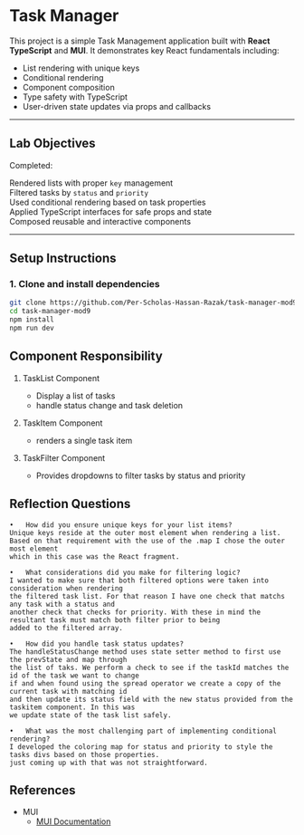 # Task Manager

This project is a simple Task Management application built with **React** **TypeScript** and **MUI**. It demonstrates key React fundamentals including:

- List rendering with unique keys
- Conditional rendering
- Component composition
- Type safety with TypeScript
- User-driven state updates via props and callbacks

---

## Lab Objectives

Completed:

Rendered lists with proper `key` management  
Filtered tasks by `status` and `priority`  
Used conditional rendering based on task properties  
Applied TypeScript interfaces for safe props and state  
Composed reusable and interactive components

---

## Setup Instructions

### 1. Clone and install dependencies

```bash
git clone https://github.com/Per-Scholas-Hassan-Razak/task-manager-mod9.git
cd task-manager-mod9
npm install
npm run dev
```

## Component Responsibility
 1. TaskList Component
      - Display a list of tasks
      - handle status change and task deletion 
  
 2. TaskItem Component
      -  renders a single task item
  
 3. TaskFilter Component 
      - Provides dropdowns to filter tasks by status and priority
  
## Reflection Questions
	•	How did you ensure unique keys for your list items?
    Unique keys reside at the outer most element when rendering a list. 
    Based on that requirement with the use of the .map I chose the outer most element
    which in this case was the React fragment. 

	•	What considerations did you make for filtering logic?
    I wanted to make sure that both filtered options were taken into consideration when rendering 
    the filtered task list. For that reason I have one check that matchs any task with a status and 
    another check that checks for priority. With these in mind the resultant task must match both filter prior to being 
    added to the filtered array. 

	•	How did you handle task status updates?
    The handleStatusChange method uses state setter method to first use the prevState and map through 
    the list of taks. We perform a check to see if the taskId matches the id of the task we want to change
    if and when found using the spread operator we create a copy of the current task with matching id 
    and then update its status field with the new status provided from the taskitem component. In this was 
    we update state of the task list safely. 

	•	What was the most challenging part of implementing conditional rendering?
    I developed the coloring map for status and priority to style the tasks divs based on those properties. 
    just coming up with that was not straightforward. 
   
## References 
 - MUI
   - [MUI Documentation](https://mui.com/material-ui/react-image-list/)